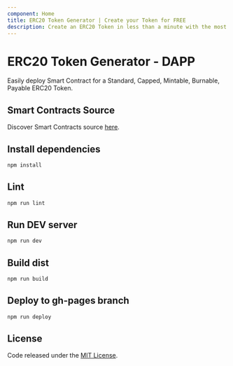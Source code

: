 ```yaml
---
component: Home
title: ERC20 Token Generator | Create your Token for FREE
description: Create an ERC20 Token in less than a minute with the most used Smart Contract Generator for ERC20 Token. No login. No setup. No coding required.
---
```


# ERC20 Token Generator - DAPP

Easily deploy Smart Contract for a Standard, Capped, Mintable, Burnable, Payable ERC20 Token.

## Smart Contracts Source
 
Discover Smart Contracts source [here](https://github.com/vittominacori/erc20-generator).

## Install dependencies

```bash
npm install
```

## Lint

```bash
npm run lint
```

## Run DEV server

```bash
npm run dev
```

## Build dist

```bash
npm run build
```

## Deploy to gh-pages branch

```bash
npm run deploy
```

## License

Code released under the [MIT License](https://github.com/vittominacori/erc20-generator/blob/master/LICENSE).
